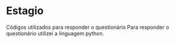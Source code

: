 # Estagio
Códigos utilizados para responder o questionário
Para responder o questionário utilizei a linguagem python.
